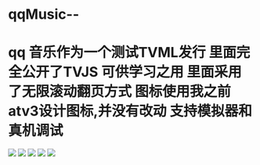 # qqMusic--
qq 音乐作为一个测试TVML发行
里面完全公开了TVJS
可供学习之用
里面采用了无限滚动翻页方式
图标使用我之前atv3设计图标,并没有改动
支持模拟器和真机调试
==================
![](http://photo.yupoo.com/qzone3821877093/FpGmSwGb/medish.jpg)
![](http://photo.yupoo.com/qzone3821877093/FpGmTK8J/medish.jpg)
![](http://photo.yupoo.com/qzone3821877093/FpGmWzjj/medish.jpg)
![](http://photo.yupoo.com/qzone3821877093/FpGmXwtN/medish.jpg)
![](http://photo.yupoo.com/qzone3821877093/FpGn05Z1/medish.jpg)